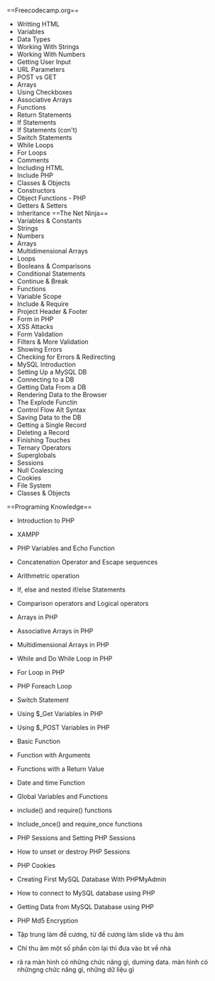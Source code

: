==Freecodecamp.org==
- Writting HTML
- Variables
- Data Types
- Working With Strings
- Working With Numbers
- Getting User Input
- URL Parameters
- POST vs GET
- Arrays
- Using Checkboxes
- Associative Arrays
- Functions
- Return Statements
- If Statements
- If Statements (con't)
- Switch Statements
- While Loops
- For Loops
- Comments
- Including HTML
- Include PHP
- Classes & Objects
- Constructors
- Object Functions - PHP
- Getters & Setters
- Inheritance
==The Net Ninja==
- Variables & Constants
- Strings
- Numbers
- Arrays
- Multidimensional Arrays
- Loops
- Booleans & Comparisons
- Conditional Statements
- Continue & Break
- Functions
- Variable Scope
- Include & Require
- Project Header & Footer
- Form in PHP
- XSS Attacks
- Form Validation
- Filters & More Validation
- Showing Errors
- Checking for Errors & Redirecting
- MySQL Introduction
- Setting Up a MySQL DB
- Connecting to a DB
- Getting Data From a DB
- Rendering Data to the Browser
- The Explode Functin
- Control Flow Alt Syntax
- Saving Data to the DB
- Getting a Single Record
- Deleting a Record
- Finishing Touches
- Ternary Operators
- Superglobals
- Sessions
- Null Coalescing
- Cookies
- File System
- Classes & Objects

==Programing Knowledge==
- Introduction to PHP
- XAMPP
- PHP Variables and Echo Function
- Concatenation Operator and Escape sequences
- Arithmetric operation
- If, else and nested if/else Statements
- Comparison operators and Logical operators
- Arrays in PHP
- Associative Arrays in PHP
- Multidimensional Arrays in PHP
- While and Do While Loop in PHP
- For Loop in PHP
- PHP Foreach Loop
- Switch Statement
- Using $_Get Variables in PHP
- Using $_POST Variables in PHP
- Basic Function
- Function with Arguments
- Functions with a Return Value
- Date and time Function
- Global Variables and Functions
- include() and require() functions
- Include_once() and require_once functions
- PHP Sessions and Setting PHP Sessions
- How to unset or destroy PHP Sessions
- PHP Cookies
- Creating First MySQL Database With PHPMyAdmin
- How to connect to MySQL database using PHP
- Getting Data from MySQL Database using PHP
- PHP Md5 Encryption


- Tập trung làm đề cương, từ đề cương làm slide và thu âm
- Chỉ thu âm một số phần còn lại thì đưa vào bt về nhà

- rã ra màn hình có những chức năng gì, duming data. màn hình có nhữngng chức năng gì, những dữ liệu gì